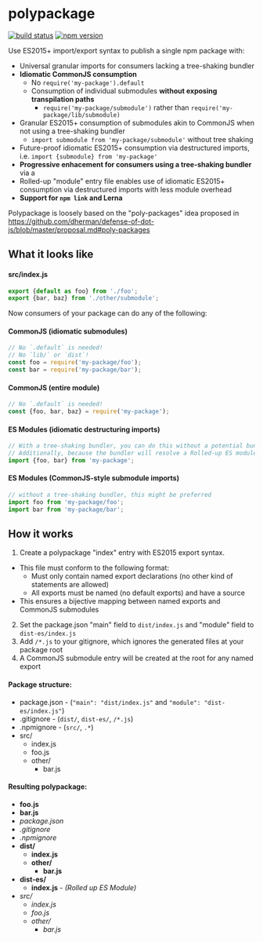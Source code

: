 # polypackage

[![build status][build-badge]][build-href]
[![npm version][npm-badge]][npm-href]

Use ES2015+ import/export syntax to publish a single npm package with:
* Universal granular imports for consumers lacking a tree-shaking bundler
 * **Idiomatic CommonJS consumption**
    * No `require('my-package').default`
    * Consumption of individual submodules **without exposing transpilation paths**
      * `require('my-package/submodule')` rather than `require('my-package/lib/submodule)`
 * Granular ES2015+ consumption of submodules akin to CommonJS when not using a tree-shaking bundler
      * `import submodule from 'my-package/submodule'` without tree shaking
 * Future-proof idiomatic ES2015+ consumption via destructured imports, i.e. `import {submodule} from 'my-package'`
* **Progressive enhacement for consumers using a tree-shaking bundler** via a 
 * Rolled-up "module" entry file enables use of idiomatic ES2015+ consumption via destructured imports with less module overhead
* **Support for `npm link` and Lerna**

Polypackage is loosely based on the "poly-packages" idea proposed in https://github.com/dherman/defense-of-dot-js/blob/master/proposal.md#poly-packages

## What it looks like

#### src/index.js
```js
export {default as foo} from './foo';
export {bar, baz} from './other/submodule';
```

Now consumers of your package can do any of the following:

#### CommonJS (idiomatic submodules)
```js
// No `.default` is needed!
// No `lib/` or `dist`!
const foo = require('my-package/foo');
const bar = require('my-package/bar');
```

#### CommonJS (entire module)
```js
// No `.default` is needed!
const {foo, bar, baz} = require('my-package');
```

#### ES Modules (idiomatic destructuring imports)
```js
// With a tree-shaking bundler, you can do this without a potential bundle size penalty
// Additionally, because the bundler will resolve a Rolled-up ES module, there's even less module overhead!
import {foo, bar} from 'my-package';
```

#### ES Modules (CommonJS-style submodule imports)
```js
// without a tree-shaking bundler, this might be preferred
import foo from 'my-package/foo';
import bar from 'my-package/bar';
```

## How it works

1. Create a polypackage "index" entry with ES2015 export syntax.
 - This file must conform to the following format:
    - Must only contain named export declarations (no other kind of statements are allowed)
    - All exports must be named (no default exports) and have a source
 - This ensures a bijective mapping between named exports and CommonJS submodules
2. Set the package.json "main" field to `dist/index.js` and "module" field to `dist-es/index.js`
3. Add `/*.js` to your gitignore, which ignores the generated files at your package root
4. A CommonJS submodule entry will be created at the root for any named export

#### Package structure:

* package.json - (`"main": "dist/index.js"` and `"module": "dist-es/index.js"`)
* .gitignore - (`dist/`, `dist-es/`, `/*.js`)
* .npmignore - (`src/`, `.*`)
* src/
  * index.js
  * foo.js
  * other/
    * bar.js

#### Resulting polypackage:

* **foo.js**
* **bar.js**
* *package.json*
* *.gitignore*
* *.npmignore*
* **dist/**
  * **index.js**
  * **other/**
    * **bar.js**
* **dist-es/**
  * **index.js** - *(Rolled up ES Module)*
* *src/*
  * *index.js*
  * *foo.js*
  * *other/*
    * *bar.js*



[build-badge]: https://travis-ci.org/rtsao/polypackage.svg?branch=master
[build-href]: https://travis-ci.org/rtsao/polypackage
[npm-badge]: https://badge.fury.io/js/polypackage-core.svg
[npm-href]: https://www.npmjs.com/package/polypackage-core

